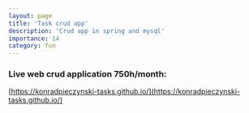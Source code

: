 ```yaml
---
layout: page
title: 'Task crud app'
description: 'Crud app in spring and mysql'
importance: 14
category: fun
---
```


### Live web crud application 750h/month:  

[https://konradpieczynski-tasks.github.io/](https://konradpieczynski-tasks.github.io/)
